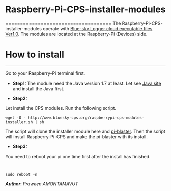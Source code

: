 # Raspberry-Pi-CPS-installer-modules
====================================
The Raspberry-Pi-CPS-installer-modules operate with [Blue-sky Logger cloud executable files Ver1.0](https://github.com/Bluesky-CPS/BlueSkyLoggerCloudBINResearchVer1.0). The modules are located at the Raspberry-Pi (Devices) side.


# How to install
----------------

Go to your Raspberry-Pi terminal first.

- **Step1:** The module need the Java version 1.7 at least. Let see [Java site](http://www.oracle.com/technetwork/java/embedded/embedded-se/overview/index.html) and install the Java first.

- **Step2:** 

Let install the CPS modules. Run the following script.

```shell
wget -O - http://www.bluesky-cps.org/raspberrypi-cps-modules-installer.sh | sh
```
The script will clone the installer module here and [pi-blaster](https://github.com/sarfata/pi-blaster). Then the script will install Raspberry-Pi-CPS and make the pi-blaster with its install.

- **Step3:** 

You need to reboot your pi one time first after the install has finished.

```shell


sudo reboot -n
```

***Author***: *Praween AMONTAMAVUT*